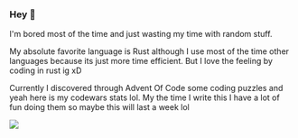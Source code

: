 ### Hey 👋

I'm bored most of the time and just wasting my time with random stuff.

My absolute favorite language is Rust although I use most of the time other languages because its just more time efficient.
But I love the feeling by coding in rust ig xD


Currently I discovered through Advent Of Code some coding puzzles and yeah here is my codewars stats lol. My the time I write this 
I have a lot of fun doing them so maybe this will last a week lol 

<a href="https://www.codewars.com/users/raphiell"><img src="https://www.codewars.com/users/raphiell/badges/large"></a>




<!--
**slayernominee/slayernominee** is a ✨ _special_ ✨ repository because its `README.md` (this file) appears on your GitHub profile.

Here are some ideas to get you started:

- 🔭 I’m currently working on ...
- 🌱 I’m currently learning ...
- 👯 I’m looking to collaborate on ...
- 🤔 I’m looking for help with ...
- 💬 Ask me about ...
- 📫 How to reach me: ...
- 😄 Pronouns: ...
- ⚡ Fun fact: ...
-->
